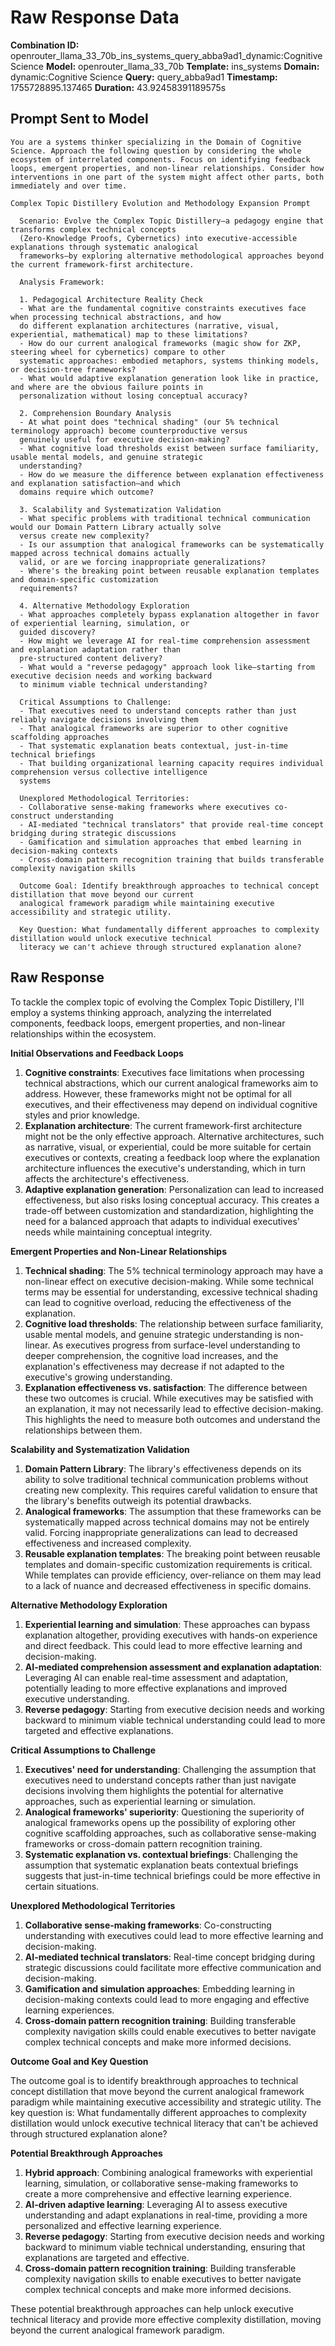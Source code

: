 # Raw Response Data

**Combination ID:** openrouter_llama_33_70b_ins_systems_query_abba9ad1_dynamic:Cognitive Science
**Model:** openrouter_llama_33_70b
**Template:** ins_systems
**Domain:** dynamic:Cognitive Science
**Query:** query_abba9ad1
**Timestamp:** 1755728895.137465
**Duration:** 43.92458391189575s

## Prompt Sent to Model

```
You are a systems thinker specializing in the Domain of Cognitive Science. Approach the following question by considering the whole ecosystem of interrelated components. Focus on identifying feedback loops, emergent properties, and non-linear relationships. Consider how interventions in one part of the system might affect other parts, both immediately and over time.

Complex Topic Distillery Evolution and Methodology Expansion Prompt

  Scenario: Evolve the Complex Topic Distillery—a pedagogy engine that transforms complex technical concepts
  (Zero-Knowledge Proofs, Cybernetics) into executive-accessible explanations through systematic analogical
  frameworks—by exploring alternative methodological approaches beyond the current framework-first architecture.

  Analysis Framework:

  1. Pedagogical Architecture Reality Check
  - What are the fundamental cognitive constraints executives face when processing technical abstractions, and how
  do different explanation architectures (narrative, visual, experiential, mathematical) map to these limitations?
  - How do our current analogical frameworks (magic show for ZKP, steering wheel for cybernetics) compare to other
  systematic approaches: embodied metaphors, systems thinking models, or decision-tree frameworks?
  - What would adaptive explanation generation look like in practice, and where are the obvious failure points in
  personalization without losing conceptual accuracy?

  2. Comprehension Boundary Analysis
  - At what point does "technical shading" (our 5% technical terminology approach) become counterproductive versus
  genuinely useful for executive decision-making?
  - What cognitive load thresholds exist between surface familiarity, usable mental models, and genuine strategic
  understanding?
  - How do we measure the difference between explanation effectiveness and explanation satisfaction—and which
  domains require which outcome?

  3. Scalability and Systematization Validation
  - What specific problems with traditional technical communication would our Domain Pattern Library actually solve
  versus create new complexity?
  - Is our assumption that analogical frameworks can be systematically mapped across technical domains actually
  valid, or are we forcing inappropriate generalizations?
  - Where's the breaking point between reusable explanation templates and domain-specific customization
  requirements?

  4. Alternative Methodology Exploration
  - What approaches completely bypass explanation altogether in favor of experiential learning, simulation, or
  guided discovery?
  - How might we leverage AI for real-time comprehension assessment and explanation adaptation rather than
  pre-structured content delivery?
  - What would a "reverse pedagogy" approach look like—starting from executive decision needs and working backward
  to minimum viable technical understanding?

  Critical Assumptions to Challenge:
  - That executives need to understand concepts rather than just reliably navigate decisions involving them
  - That analogical frameworks are superior to other cognitive scaffolding approaches
  - That systematic explanation beats contextual, just-in-time technical briefings
  - That building organizational learning capacity requires individual comprehension versus collective intelligence
  systems

  Unexplored Methodological Territories:
  - Collaborative sense-making frameworks where executives co-construct understanding
  - AI-mediated "technical translators" that provide real-time concept bridging during strategic discussions
  - Gamification and simulation approaches that embed learning in decision-making contexts
  - Cross-domain pattern recognition training that builds transferable complexity navigation skills

  Outcome Goal: Identify breakthrough approaches to technical concept distillation that move beyond our current
  analogical framework paradigm while maintaining executive accessibility and strategic utility.

  Key Question: What fundamentally different approaches to complexity distillation would unlock executive technical
  literacy we can't achieve through structured explanation alone?
```

## Raw Response

To tackle the complex topic of evolving the Complex Topic Distillery, I'll employ a systems thinking approach, analyzing the interrelated components, feedback loops, emergent properties, and non-linear relationships within the ecosystem.

**Initial Observations and Feedback Loops**

1. **Cognitive constraints**: Executives face limitations when processing technical abstractions, which our current analogical frameworks aim to address. However, these frameworks might not be optimal for all executives, and their effectiveness may depend on individual cognitive styles and prior knowledge.
2. **Explanation architecture**: The current framework-first architecture might not be the only effective approach. Alternative architectures, such as narrative, visual, or experiential, could be more suitable for certain executives or contexts, creating a feedback loop where the explanation architecture influences the executive's understanding, which in turn affects the architecture's effectiveness.
3. **Adaptive explanation generation**: Personalization can lead to increased effectiveness, but also risks losing conceptual accuracy. This creates a trade-off between customization and standardization, highlighting the need for a balanced approach that adapts to individual executives' needs while maintaining conceptual integrity.

**Emergent Properties and Non-Linear Relationships**

1. **Technical shading**: The 5% technical terminology approach may have a non-linear effect on executive decision-making. While some technical terms may be essential for understanding, excessive technical shading can lead to cognitive overload, reducing the effectiveness of the explanation.
2. **Cognitive load thresholds**: The relationship between surface familiarity, usable mental models, and genuine strategic understanding is non-linear. As executives progress from surface-level understanding to deeper comprehension, the cognitive load increases, and the explanation's effectiveness may decrease if not adapted to the executive's growing understanding.
3. **Explanation effectiveness vs. satisfaction**: The difference between these two outcomes is crucial. While executives may be satisfied with an explanation, it may not necessarily lead to effective decision-making. This highlights the need to measure both outcomes and understand the relationships between them.

**Scalability and Systematization Validation**

1. **Domain Pattern Library**: The library's effectiveness depends on its ability to solve traditional technical communication problems without creating new complexity. This requires careful validation to ensure that the library's benefits outweigh its potential drawbacks.
2. **Analogical frameworks**: The assumption that these frameworks can be systematically mapped across technical domains may not be entirely valid. Forcing inappropriate generalizations can lead to decreased effectiveness and increased complexity.
3. **Reusable explanation templates**: The breaking point between reusable templates and domain-specific customization requirements is critical. While templates can provide efficiency, over-reliance on them may lead to a lack of nuance and decreased effectiveness in specific domains.

**Alternative Methodology Exploration**

1. **Experiential learning and simulation**: These approaches can bypass explanation altogether, providing executives with hands-on experience and direct feedback. This could lead to more effective learning and decision-making.
2. **AI-mediated comprehension assessment and explanation adaptation**: Leveraging AI can enable real-time assessment and adaptation, potentially leading to more effective explanations and improved executive understanding.
3. **Reverse pedagogy**: Starting from executive decision needs and working backward to minimum viable technical understanding could lead to more targeted and effective explanations.

**Critical Assumptions to Challenge**

1. **Executives' need for understanding**: Challenging the assumption that executives need to understand concepts rather than just navigate decisions involving them highlights the potential for alternative approaches, such as experiential learning or simulation.
2. **Analogical frameworks' superiority**: Questioning the superiority of analogical frameworks opens up the possibility of exploring other cognitive scaffolding approaches, such as collaborative sense-making frameworks or cross-domain pattern recognition training.
3. **Systematic explanation vs. contextual briefings**: Challenging the assumption that systematic explanation beats contextual briefings suggests that just-in-time technical briefings could be more effective in certain situations.

**Unexplored Methodological Territories**

1. **Collaborative sense-making frameworks**: Co-constructing understanding with executives could lead to more effective learning and decision-making.
2. **AI-mediated technical translators**: Real-time concept bridging during strategic discussions could facilitate more effective communication and decision-making.
3. **Gamification and simulation approaches**: Embedding learning in decision-making contexts could lead to more engaging and effective learning experiences.
4. **Cross-domain pattern recognition training**: Building transferable complexity navigation skills could enable executives to better navigate complex technical concepts and make more informed decisions.

**Outcome Goal and Key Question**

The outcome goal is to identify breakthrough approaches to technical concept distillation that move beyond the current analogical framework paradigm while maintaining executive accessibility and strategic utility. The key question is: What fundamentally different approaches to complexity distillation would unlock executive technical literacy that can't be achieved through structured explanation alone?

**Potential Breakthrough Approaches**

1. **Hybrid approach**: Combining analogical frameworks with experiential learning, simulation, or collaborative sense-making frameworks to create a more comprehensive and effective learning experience.
2. **AI-driven adaptive learning**: Leveraging AI to assess executive understanding and adapt explanations in real-time, providing a more personalized and effective learning experience.
3. **Reverse pedagogy**: Starting from executive decision needs and working backward to minimum viable technical understanding, ensuring that explanations are targeted and effective.
4. **Cross-domain pattern recognition training**: Building transferable complexity navigation skills to enable executives to better navigate complex technical concepts and make more informed decisions.

These potential breakthrough approaches can help unlock executive technical literacy and provide more effective complexity distillation, moving beyond the current analogical framework paradigm.